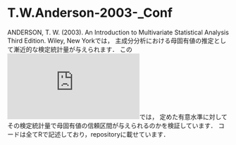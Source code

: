 # T.W.Anderson-2003-_Conf
ANDERSON, T. W. (2003). An Introduction to Multivariate Statistical Analysis Third Edition. Wiley, New Yorkでは，
主成分分析における母固有値の推定として漸近的な検定統計量が与えられます．
この![記事](https://github.com/ShoShohh/T.W.Anderson-2003-_Conf/blob/main/Anderson(2003)_Conf.pdf)では，
定めた有意水準に対してその検定統計量で母固有値の信頼区間が与えられるのかを検証しています．
コードは全てRで記述しており，repositoryに載せています．
